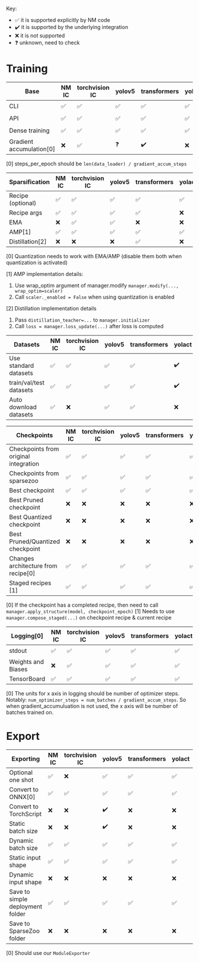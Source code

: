 Key: 
- ✅ it is supported explicitly by NM code
- ✔️ it is supported by the underlying integration
- ❌ it is not supported
- ❓ unknown, need to check

# Training

| Base                     | NM IC | torchvision IC | yolov5 | transformers | yolact | openpifpaf |
| ------------------------ | ----- | -------------- | ------ | ------------ | ------ | ---------- |
| CLI                      | ✅     | ✅              | ✅      | ✅            | ✅      | ✔️          |
| API                      | ✅     | ✅              | ✅      | ✅            | ✅      | ✔️          |
| Dense training           | ✅     | ✅              | ✅      | ✅            | ✅      | ✔️          |
| Gradient accumulation[0] | ❌     | ✅              | ❓      | ✔️            | ❌      | ❌          |

[0] steps_per_epoch should be `len(data_loader) / gradient_accum_steps`

| Sparsification    | NM IC | torchvision IC | yolov5 | transformers | yolact | openpifpaf |
| ----------------- | ----- | -------------- | ------ | ------------ | ------ | ---------- |
| Recipe (optional) | ✅     | ✅              | ✅      | ✅            | ✅      | ✅          |
| Recipe args       | ✅     | ✅              | ✅      | ✅            | ❌      | ❌          |
| EMA               | ❌     | ✅              | ✅      | ❌            | ❌      | ❌          |
| AMP[1]            | ✅     | ✅              | ✅      | ✅            | ✅      | ❌          |
| Distillation[2]   | ❌     | ❌              | ❌      | ✅            | ❌      | ❌          |

[0] Quantization needs to work with EMA/AMP (disable them both when quantization is activated)

[1] AMP implementation details:
1. Use wrap_optim argument of manager.modify `manager.modify(..., wrap_optim=scaler)`
2. Call `scaler._enabled = False` when using quantization is enabled

[2] Distillation implementation details
1. Pass `distillation_teacher=...` to `manager.initializer`
2. Call `loss = manager.loss_update(...)` after loss is computed

| Datasets                | NM IC | torchvision IC | yolov5 | transformers | yolact | openpifpaf |
| ----------------------- | ----- | -------------- | ------ | ------------ | ------ | ---------- |
| Use standard datasets   | ✅     | ✅              | ✅      | ✅            | ✔️      | ✔️          |
| train/val/test datasets | ✅     | ✅              | ✅      | ✅            | ✔️      | ✔️          |
| Auto download datasets  | ✅     | ❌              | ✅      | ✅            | ❌      | ✔️          |

| Checkpoints                           | NM IC | torchvision IC | yolov5 | transformers | yolact | openpifpaf |
| ------------------------------------- | ----- | -------------- | ------ | ------------ | ------ | ---------- |
| Checkpoints from original integration | ✅     | ✅              | ✅      | ✅            | ✅      | ✅          |
| Checkpoints from sparsezoo            | ✅     | ✅              | ✅      | ✅            | ✅      | ✅          |
| Best checkpoint                       | ✅     | ✅              | ✅      | ✅            | ✅      | ✅          |
| Best Pruned checkpoint                | ❌     | ❌              | ❌      | ❌            | ❌      | ❌          |
| Best Quantized checkpoint             | ❌     | ❌              | ❌      | ❌            | ❌      | ❌          |
| Best Pruned/Quantized checkpoint      | ❌     | ❌              | ❌      | ❌            | ❌      | ❌          |
| Changes architecture from recipe[0]   | ✅     | ✅              | ✅      | ✅            | ✅      | ✅          |
| Staged recipes [1]                    | ✅     | ✅              | ✅      | ✅            | ✅      | ✅          |

[0] If the checkpoint has a completed recipe, then need to call `manager.apply_structure(model, checkpoint_epoch)`
[1] Needs to use `manager.compose_staged(...)` on checkpoint recipe & current recipe

| Logging[0]         | NM IC | torchvision IC | yolov5 | transformers | yolact | openpifpaf |
| ------------------ | ----- | -------------- | ------ | ------------ | ------ | ---------- |
| stdout             | ✅     | ✅              | ✅      | ✅            | ✅      | ✔️          |
| Weights and Biases | ❌     | ✅              | ✅      | ✅            | ✅      | ❌          |
| TensorBoard        | ✅     | ✅              | ✅      | ✅            | ✅      | ❌          |

[0] The units for x axis in logging should be number of optimizer steps. Notably: `num_optimizer_steps = num_batches / gradient_accum_steps`. So when gradient_accumuluation is not used, the x axis will be number of batches trained on. 

# Export

| Exporting                        | NM IC | torchvision IC | yolov5 | transformers | yolact | openpifpaf |
| -------------------------------- | ----- | -------------- | ------ | ------------ | ------ | ---------- |
| Optional one shot                | ✅     | ❌              | ✅      | ✅            | ✅      | ✅          |
| Convert to ONNX[0]               | ✅     | ✅              | ✅      | ✅            | ✅      | ✅          |
| Convert to TorchScript           | ❌     | ❌              | ✔️      | ❌            | ❌      | ❌          |
| Static batch size                | ❌     | ❌              | ✔️      | ❌            | ❌      | ❌          |
| Dynamic batch size               | ✅     | ✅              | ✅      | ✅            | ✅      | ✅          |
| Static input shape               | ✅     | ✅              | ✅      | ✅            | ✅      | ✅          |
| Dynamic input shape              | ❌     | ❌              | ❌      | ❌            | ❌      | ❌          |
| Save to simple deployment folder | ✅     | ✅              | ✅      | ✅            | ✅      | ✅          |
| Save to SparseZoo folder         | ❌     | ❌              | ❌      | ❌            | ❌      | ❌          |

[0] Should use our `ModuleExporter`